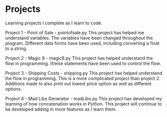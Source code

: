 # Projects
Learning projects I complete as I learn to code.


Project 1 - Point of Sale - pointofsale.py
    This project has helped me understand variables. 
    The variables have been changed throughout the program.
    Different data forms have been used, including converting a float to a string.

Project 2 - Magic 8 - magic8.py
    This project has helped understand the flow in programming.
    If/else statements have been used to control the flow.

Project 3 - Shipping Costs - shipping.py
    This project has helped understand the flow in programming.
    This is a more complicated project than project 2.
    Additions made to also print out lowest price option as well as different options. 

Project 4 - Mad Libs Generator - madLibs.py
    This project has developed my learning of how concatenation works in Python. This project will continue to be developed adding in more features as I learn them. 